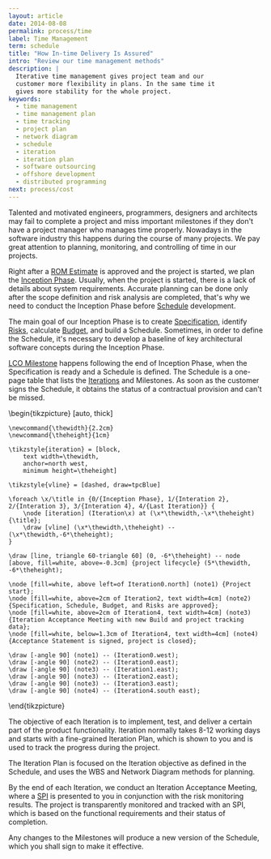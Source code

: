 ```yaml
---
layout: article
date: 2014-08-08
permalink: process/time
label: Time Management
term: schedule
title: "How In-time Delivery Is Assured"
intro: "Review our time management methods"
description: |
  Iterative time management gives project team and our
  customer more flexibility in plans. In the same time it
  gives more stability for the whole project.
keywords:
  - time management
  - time management plan
  - time tracking
  - project plan
  - network diagram
  - schedule
  - iteration
  - iteration plan
  - software outsourcing
  - offshore development
  - distributed programming
next: process/cost
---
```


Talented and motivated engineers, programmers, designers and architects may fail to complete a 
project and miss important milestones if they don't have a project manager who manages time 
properly. Nowadays in the software industry this happens during the course of many projects. We pay 
great attention to planning, monitoring, and controlling of time in our projects.

Right after a [ROM Estimate](/process/cost/rom) is approved and the project is started, we plan the 
[Inception Phase](/process/time/inception). Usually, when the project is started, there is a lack of 
details about system requirements. Accurate planning can be done only after the scope definition and 
risk analysis are completed, that's why we need to conduct the Inception Phase before 
[Schedule](/process/time/schedule) development.

The main goal of our Inception Phase is to create [Specification](/process/scope/specification), 
identify [Risks](/process/risks), calculate [Budget](/process/cost/budget), and build a Schedule. 
Sometimes, in order to define the Schedule, it's necessary to develop a baseline of key 
architectural software concepts during the Inception Phase.

[LCO Milestone](/process/time/lco) happens following the end of Inception Phase, when the 
Specification is ready and a Schedule is defined. The Schedule is a one-page table that lists the 
[Iterations](/process/time/iteration) and Milestones. As soon as the customer signs the Schedule, it 
obtains the status of a contractual provision and can't be missed.

<tikz>
\begin{tikzpicture}
    [auto, thick]

    \newcommand{\thewidth}{2.2cm}
    \newcommand{\theheight}{1cm}

    \tikzstyle{iteration} = [block,
        text width=\thewidth,
        anchor=north west,
        minimum height=\theheight]

    \tikzstyle{vline} = [dashed, draw=tpcBlue]

    \foreach \x/\title in {0/{Inception Phase}, 1/{Interation 2}, 2/{Interation 3}, 3/{Interation 4}, 4/{Last Iteration}} {
        \node [iteration] (Iteration\x) at (\x*\thewidth,-\x*\theheight) {\title};
        \draw [vline] (\x*\thewidth,\theheight) -- (\x*\thewidth,-6*\theheight);
    }

    \draw [line, triangle 60-triangle 60] (0, -6*\theheight) -- node [above, fill=white, above=-0.3cm] {project lifecycle} (5*\thewidth, -6*\theheight);

    \node [fill=white, above left=of Iteration0.north] (note1) {Project start};
    \node [fill=white, above=2cm of Iteration2, text width=4cm] (note2) {Specification, Schedule, Budget, and Risks are approved};
    \node [fill=white, above=2cm of Iteration4, text width=4cm] (note3) {Iteration Acceptance Meeting with new Build and project tracking data};
    \node [fill=white, below=1.3cm of Iteration4, text width=4cm] (note4) {Acceptance Statement is signed, project is closed};

    \draw [-angle 90] (note1) -- (Iteration0.west);
    \draw [-angle 90] (note2) -- (Iteration0.east);
    \draw [-angle 90] (note3) -- (Iteration1.east);
    \draw [-angle 90] (note3) -- (Iteration2.east);
    \draw [-angle 90] (note3) -- (Iteration3.east);
    \draw [-angle 90] (note4) -- (Iteration4.south east);

\end{tikzpicture}
    </tikz>

The objective of each Iteration is to implement, test, and deliver a certain part of the product 
functionality. Iteration normally takes 8-12 working days and starts with a fine-grained Iteration 
Plan, which is shown to you and is used to track the progress during the project.

The Iteration Plan is focused on the Iteration objective as defined in the Schedule, and uses the 
WBS and Network Diagram methods for planning.

By the end of each Iteration, we conduct an Iteration Acceptance Meeting, where a 
[SPI](/process/time/spi) is presented to you in conjunction with the risk monitoring results. The 
project is transparently monitored and tracked with an SPI, which is based on the functional 
requirements and their status of completion.

Any changes to the Milestones will produce a new version of the Schedule, which you shall sign to 
make it effective.
